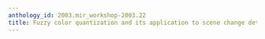 ```yaml
---
anthology_id: 2003.mir_workshop-2003.22
title: Fuzzy color quantization and its application to scene change detection
---
```

